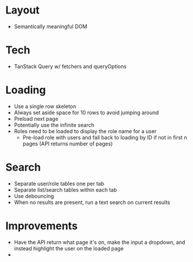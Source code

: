 # Layout

- Semantically meaningful DOM

# Tech

- TanStack Query w/ fetchers and queryOptions

# Loading

- Use a single row skeleton
- Always set aside space for 10 rows to avoid jumping around
- Preload next page
- Potentially use the infinite search
- Roles need to be loaded to display the role name for a user
  - Pre-load role with users and fall back to loading by ID if not in first n pages (API returns number of pages)

# Search

- Separate user/role tables one per tab
- Separate list/search tables within each tab
- Use debouncing
- When no results are present, run a text search on current results

# Improvements

- Have the API return what page it's on, make the input a dropdown, and instead highlight the user on the loaded page
- 